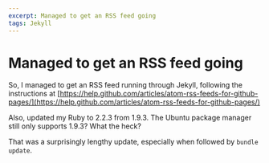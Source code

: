 ```yaml
---
excerpt: Managed to get an RSS feed going
tags: Jekyll
---
```

Managed to get an RSS feed going
=================================

So, I managed to get an RSS feed running through Jekyll, following the instructions at
[https://help.github.com/articles/atom-rss-feeds-for-github-pages/](https://help.github.com/articles/atom-rss-feeds-for-github-pages/)

Also, updated my Ruby to 2.2.3 from 1.9.3.  The Ubuntu package manager still only supports 1.9.3?  What the heck?

That was a surprisingly lengthy update, especially when followed by `bundle update`.
